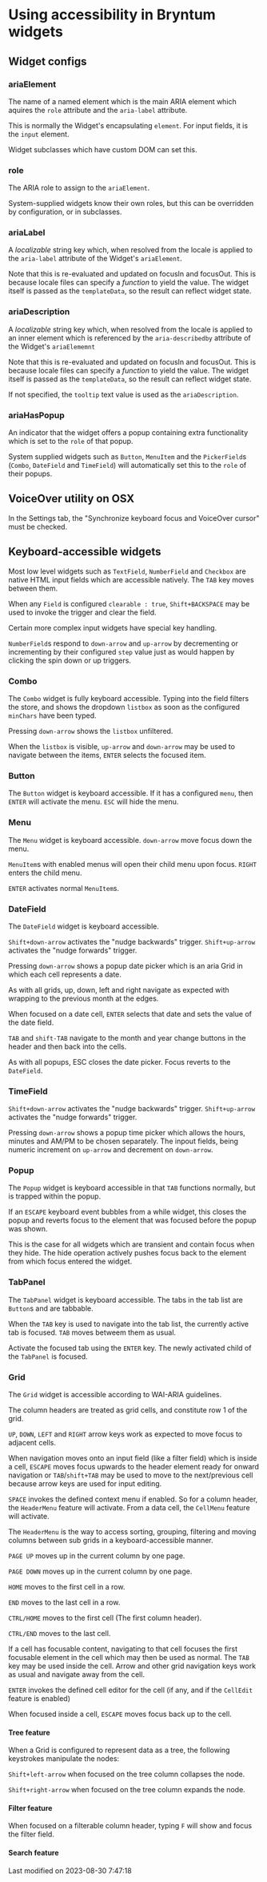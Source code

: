 # Using accessibility in Bryntum widgets

## Widget configs

### ariaElement
The name of a named element which is the main ARIA element which aquires the `role` attribute and the
`aria-label` attribute.

This is normally the Widget's encapsulating `element`. For input fields, it is the `input` element.

Widget subclasses which have custom DOM can set this.

### role
The ARIA role to assign to the `ariaElement`.

System-supplied widgets know their own roles, but this can be overridden by configuration, or in subclasses.

### ariaLabel
A *localizable* string key which, when resolved from the locale is applied to the `aria-label`
attribute of the Widget's `ariaElement`.

Note that this is re-evaluated and updated on focusIn and focusOut. This is because locale files can specify a
*function* to yield the value. The widget itself is passed as the `templateData`, so the result can reflect widget state.

### ariaDescription
A *localizable* string key which, when resolved from the locale is applied to an inner element which is
referenced by the `aria-describedby` attribute of the Widget's `ariaElememnt`

Note that this is re-evaluated and updated on focusIn and focusOut. This is because locale files can specify a
*function* to yield the value. The widget itself is passed as the `templateData`, so the result can reflect widget state.

If not specified, the `tooltip` text value is used as the `ariaDescription`.

### ariaHasPopup
An indicator that the widget offers a popup containing extra functionality which is set to the `role`
of that popup.

System supplied widgets such as `Button`, `MenuItem` and the `PickerField`s (`Combo`, `DateField` and `TimeField`) will automatically set this to the `role` of their popups.

## VoiceOver utility on OSX

In the Settings tab, the "Synchronize keyboard focus and VoiceOver cursor" must be checked.

## Keyboard-accessible widgets

Most low level widgets such as `TextField`, `NumberField` and `Checkbox` are native HTML input fields
which are accessible natively. The `TAB` key moves between them.

When any `Field` is configured `clearable : true`, `Shift+BACKSPACE` may be used to invoke the trigger
and clear the field.

Certain more complex input widgets have special key handling.

`NumberField`s respond to `down-arrow` and `up-arrow` by decrementing or incrementing by their configured
`step` value just as would happen by clicking the spin down or up triggers.

### Combo

The `Combo` widget is fully keyboard accessible. Typing into the field filters the store, and shows
the dropdown `listbox` as soon as the configured `minChars` have been typed.

Pressing `down-arrow` shows the `listbox` unfiltered.

When the `listbox` is visible, `up-arrow` and `down-arrow` may be used to navigate between the items,
`ENTER` selects the focused item.

### Button
The `Button` widget is keyboard accessible. If it has a configured `menu`, then `ENTER` will activate the menu. `ESC` will hide the menu.

### Menu
The `Menu` widget is keyboard accessible. `down-arrow` move focus down the menu.

`MenuItem`s with enabled menus will open their child menu upon focus. `RIGHT` enters the child menu.

`ENTER` activates normal `MenuItem`s.

### DateField

The `DateField` widget is keyboard accessible.

`Shift+down-arrow` activates the "nudge backwards" trigger. `Shift+up-arrow` activates the "nudge
forwards" trigger. 

Pressing `down-arrow` shows a popup date picker which is an aria Grid in which each cell represents a date.

As with all grids, up, down, left and right navigate as expected with wrapping to the previous month at
the edges.

When focused on a date cell, `ENTER` selects that date and sets the value of the date field.

`TAB` and `shift-TAB` navigate to the month and year change buttons in the header and then back into
the cells.

As with all popups, ESC closes the date picker. Focus reverts to the `DateField`.

### TimeField

`Shift+down-arrow` activates the "nudge backwards" trigger. `Shift+up-arrow` activates the "nudge
forwards" trigger. 

Pressing `down-arrow` shows a popup time picker which allows the hours, minutes and AM/PM to be chosen
separately. The inpout fields, being numeric increment on `up-arrow` and decrement on `down-arrow`.


### Popup
The `Popup` widget is keyboard accessible in that `TAB` functions normally, but is trapped within the
popup.

If an `ESCAPE` keyboard event bubbles from a while widget, this closes the popup and reverts focus to
the element that was focused before the popup was shown.

This is the case for all widgets which are transient and contain focus when they hide. The hide operation
actively pushes focus back to the element from which focus entered the widget.

### TabPanel
The `TabPanel` widget is keyboard accessible. The tabs in the tab list are `Button`s and are tabbable.

When the `TAB` key is used to navigate into the tab list, the currently active tab is focused. `TAB` moves betweem them as usual.

Activate the focused tab using the `ENTER` key. The newly activated child of the `TabPanel` is focused.

### Grid
The `Grid` widget is accessible according to WAI-ARIA guidelines.

The column headers are treated as grid cells, and constitute row 1 of the grid.

`UP`, `DOWN`, `LEFT` and `RIGHT` arrow keys work as expected to move focus to adjacent cells.

When navigation moves onto an input field (like a filter field) which is inside a cell, `ESCAPE` 
moves focus upwards to the header element ready for onward navigation or `TAB`/`shift+TAB` may 
be used to move to the next/previous cell because arrow keys are used for input editing.

`SPACE` invokes the defined context menu if enabled. So for a column header, the `HeaderMenu`
feature will activate. From a data cell, the `CellMenu` feature will activate.

The `HeaderMenu` is the way to access sorting, grouping, filtering and moving columns between sub 
grids in a keyboard-accessible manner.

`PAGE UP` moves up in the current column by one page.

`PAGE DOWN` moves up in the current column by one page.

`HOME` moves to the first cell in a row.

`END` moves to the last cell in a row.

`CTRL/HOME` moves to the first cell (The first column header).

`CTRL/END` moves to the last cell.

If a cell has focusable content, navigating to that cell focuses the first focusable element in the
cell which may then be used as normal. The `TAB` key may be used inside the cell. Arrow and other
grid navigation keys work as usual and navigate away from the cell.

`ENTER` invokes the defined cell editor for the cell (if any, and if the `CellEdit` feature is enabled)

When focused inside a cell, `ESCAPE` moves focus back up to the cell.

#### Tree feature

When a Grid is configured to represent data as a tree, the following keystrokes manipulate the nodes:

`Shift+left-arrow` when focused on the tree column collapses the node.

`Shift+right-arrow` when focused on the tree column expands the node.

#### Filter feature
When focused on a filterable column header, typing `F` will show and focus the filter field.

#### Search feature


<p class="last-modified">Last modified on 2023-08-30 7:47:18</p>